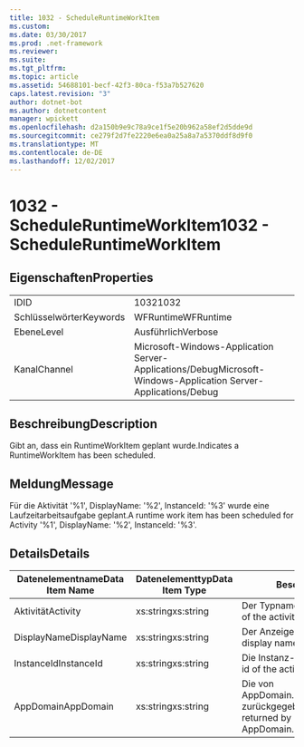 ```yaml
---
title: 1032 - ScheduleRuntimeWorkItem
ms.custom: 
ms.date: 03/30/2017
ms.prod: .net-framework
ms.reviewer: 
ms.suite: 
ms.tgt_pltfrm: 
ms.topic: article
ms.assetid: 54688101-becf-42f3-80ca-f53a7b527620
caps.latest.revision: "3"
author: dotnet-bot
ms.author: dotnetcontent
manager: wpickett
ms.openlocfilehash: d2a150b9e9c78a9ce1f5e20b962a58ef2d5dde9d
ms.sourcegitcommit: ce279f2d7fe2220e6ea0a25a8a7a5370ddf8d9f0
ms.translationtype: MT
ms.contentlocale: de-DE
ms.lasthandoff: 12/02/2017
---
```

# <a name="1032---scheduleruntimeworkitem"></a><span data-ttu-id="d49fa-102">1032 - ScheduleRuntimeWorkItem</span><span class="sxs-lookup"><span data-stu-id="d49fa-102">1032 - ScheduleRuntimeWorkItem</span></span>
## <a name="properties"></a><span data-ttu-id="d49fa-103">Eigenschaften</span><span class="sxs-lookup"><span data-stu-id="d49fa-103">Properties</span></span>  
  
|||  
|-|-|  
|<span data-ttu-id="d49fa-104">ID</span><span class="sxs-lookup"><span data-stu-id="d49fa-104">ID</span></span>|<span data-ttu-id="d49fa-105">1032</span><span class="sxs-lookup"><span data-stu-id="d49fa-105">1032</span></span>|  
|<span data-ttu-id="d49fa-106">Schlüsselwörter</span><span class="sxs-lookup"><span data-stu-id="d49fa-106">Keywords</span></span>|<span data-ttu-id="d49fa-107">WFRuntime</span><span class="sxs-lookup"><span data-stu-id="d49fa-107">WFRuntime</span></span>|  
|<span data-ttu-id="d49fa-108">Ebene</span><span class="sxs-lookup"><span data-stu-id="d49fa-108">Level</span></span>|<span data-ttu-id="d49fa-109">Ausführlich</span><span class="sxs-lookup"><span data-stu-id="d49fa-109">Verbose</span></span>|  
|<span data-ttu-id="d49fa-110">Kanal</span><span class="sxs-lookup"><span data-stu-id="d49fa-110">Channel</span></span>|<span data-ttu-id="d49fa-111">Microsoft-Windows-Application Server-Applications/Debug</span><span class="sxs-lookup"><span data-stu-id="d49fa-111">Microsoft-Windows-Application Server-Applications/Debug</span></span>|  
  
## <a name="description"></a><span data-ttu-id="d49fa-112">Beschreibung</span><span class="sxs-lookup"><span data-stu-id="d49fa-112">Description</span></span>  
 <span data-ttu-id="d49fa-113">Gibt an, dass ein RuntimeWorkItem geplant wurde.</span><span class="sxs-lookup"><span data-stu-id="d49fa-113">Indicates a RuntimeWorkItem has been scheduled.</span></span>  
  
## <a name="message"></a><span data-ttu-id="d49fa-114">Meldung</span><span class="sxs-lookup"><span data-stu-id="d49fa-114">Message</span></span>  
 <span data-ttu-id="d49fa-115">Für die Aktivität '%1', DisplayName: '%2', InstanceId: '%3' wurde eine Laufzeitarbeitsaufgabe geplant.</span><span class="sxs-lookup"><span data-stu-id="d49fa-115">A runtime work item has been scheduled for Activity '%1', DisplayName: '%2', InstanceId: '%3'.</span></span>  
  
## <a name="details"></a><span data-ttu-id="d49fa-116">Details</span><span class="sxs-lookup"><span data-stu-id="d49fa-116">Details</span></span>  
  
|<span data-ttu-id="d49fa-117">Datenelementname</span><span class="sxs-lookup"><span data-stu-id="d49fa-117">Data Item Name</span></span>|<span data-ttu-id="d49fa-118">Datenelementtyp</span><span class="sxs-lookup"><span data-stu-id="d49fa-118">Data Item Type</span></span>|<span data-ttu-id="d49fa-119">Beschreibung</span><span class="sxs-lookup"><span data-stu-id="d49fa-119">Description</span></span>|  
|--------------------|--------------------|-----------------|  
|<span data-ttu-id="d49fa-120">Aktivität</span><span class="sxs-lookup"><span data-stu-id="d49fa-120">Activity</span></span>|<span data-ttu-id="d49fa-121">xs:string</span><span class="sxs-lookup"><span data-stu-id="d49fa-121">xs:string</span></span>|<span data-ttu-id="d49fa-122">Der Typname der Aktivität.</span><span class="sxs-lookup"><span data-stu-id="d49fa-122">The type name of the activity.</span></span>|  
|<span data-ttu-id="d49fa-123">DisplayName</span><span class="sxs-lookup"><span data-stu-id="d49fa-123">DisplayName</span></span>|<span data-ttu-id="d49fa-124">xs:string</span><span class="sxs-lookup"><span data-stu-id="d49fa-124">xs:string</span></span>|<span data-ttu-id="d49fa-125">Der Anzeigename der Aktivität.</span><span class="sxs-lookup"><span data-stu-id="d49fa-125">The display name of the activity.</span></span>|  
|<span data-ttu-id="d49fa-126">InstanceId</span><span class="sxs-lookup"><span data-stu-id="d49fa-126">InstanceId</span></span>|<span data-ttu-id="d49fa-127">xs:string</span><span class="sxs-lookup"><span data-stu-id="d49fa-127">xs:string</span></span>|<span data-ttu-id="d49fa-128">Die Instanz-ID der Aktivität.</span><span class="sxs-lookup"><span data-stu-id="d49fa-128">The instance id of the activity.</span></span>|  
|<span data-ttu-id="d49fa-129">AppDomain</span><span class="sxs-lookup"><span data-stu-id="d49fa-129">AppDomain</span></span>|<span data-ttu-id="d49fa-130">xs:string</span><span class="sxs-lookup"><span data-stu-id="d49fa-130">xs:string</span></span>|<span data-ttu-id="d49fa-131">Die von AppDomain.CurrentDomain.FriendlyName zurückgegebene Zeichenfolge.</span><span class="sxs-lookup"><span data-stu-id="d49fa-131">The string returned by AppDomain.CurrentDomain.FriendlyName.</span></span>|
